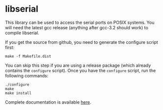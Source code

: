 libserial
=========

This library can be used to access the serial ports on POSIX
systems. You will need the latest gcc release (anything after gcc-3.2
should work) to compile libserial.

If you get the source from github, you need to generate the configure script first:

```
make -f Makefile.dist
```

You can skip this step if you are using a release package (which already contains the `configure` script). Once you have the `configure` script, run the following commands:

```shell
./configure 
make
make install
```

Complete documentation is available [here](http://crayzeewulf.github.io/libserial).

